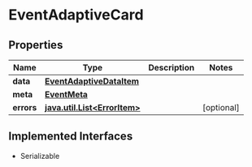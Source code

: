 

# EventAdaptiveCard


## Properties

Name | Type | Description | Notes
------------ | ------------- | ------------- | -------------
**data** | [**EventAdaptiveDataItem**](EventAdaptiveDataItem.md) |  | 
**meta** | [**EventMeta**](EventMeta.md) |  | 
**errors** | [**java.util.List&lt;ErrorItem&gt;**](ErrorItem.md) |  |  [optional]


## Implemented Interfaces

* Serializable


